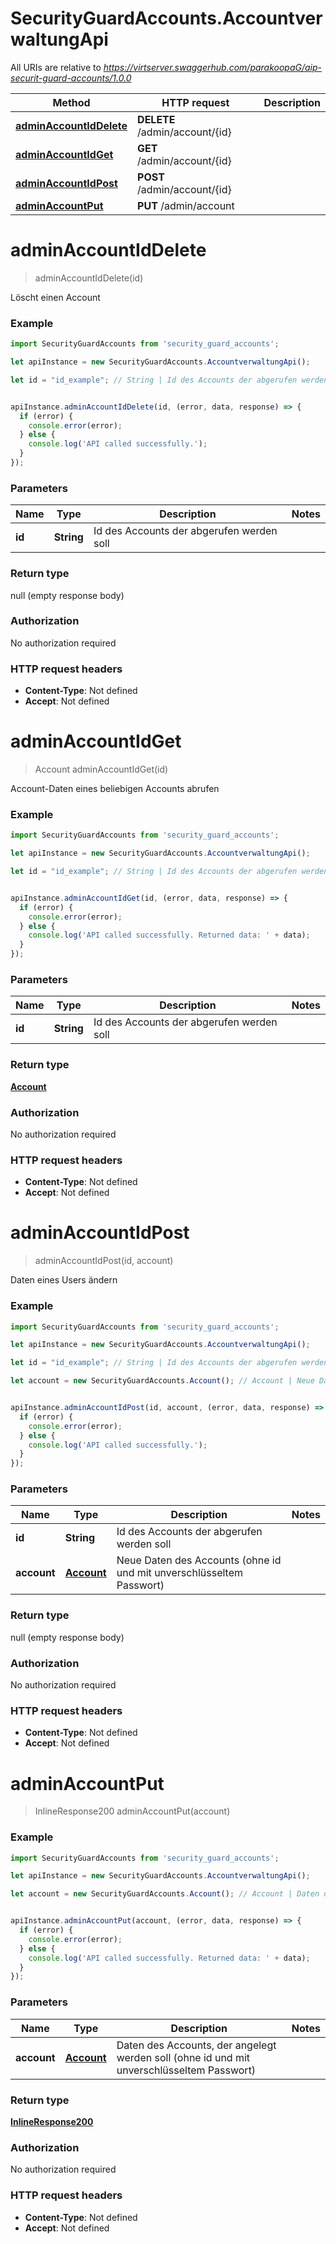 # SecurityGuardAccounts.AccountverwaltungApi

All URIs are relative to *https://virtserver.swaggerhub.com/parakoopaG/aip-securit-guard-accounts/1.0.0*

Method | HTTP request | Description
------------- | ------------- | -------------
[**adminAccountIdDelete**](AccountverwaltungApi.md#adminAccountIdDelete) | **DELETE** /admin/account/{id} | 
[**adminAccountIdGet**](AccountverwaltungApi.md#adminAccountIdGet) | **GET** /admin/account/{id} | 
[**adminAccountIdPost**](AccountverwaltungApi.md#adminAccountIdPost) | **POST** /admin/account/{id} | 
[**adminAccountPut**](AccountverwaltungApi.md#adminAccountPut) | **PUT** /admin/account | 


<a name="adminAccountIdDelete"></a>
# **adminAccountIdDelete**
> adminAccountIdDelete(id)



Löscht einen Account

### Example
```javascript
import SecurityGuardAccounts from 'security_guard_accounts';

let apiInstance = new SecurityGuardAccounts.AccountverwaltungApi();

let id = "id_example"; // String | Id des Accounts der abgerufen werden soll


apiInstance.adminAccountIdDelete(id, (error, data, response) => {
  if (error) {
    console.error(error);
  } else {
    console.log('API called successfully.');
  }
});
```

### Parameters

Name | Type | Description  | Notes
------------- | ------------- | ------------- | -------------
 **id** | **String**| Id des Accounts der abgerufen werden soll | 

### Return type

null (empty response body)

### Authorization

No authorization required

### HTTP request headers

 - **Content-Type**: Not defined
 - **Accept**: Not defined

<a name="adminAccountIdGet"></a>
# **adminAccountIdGet**
> Account adminAccountIdGet(id)



Account-Daten eines beliebigen Accounts abrufen

### Example
```javascript
import SecurityGuardAccounts from 'security_guard_accounts';

let apiInstance = new SecurityGuardAccounts.AccountverwaltungApi();

let id = "id_example"; // String | Id des Accounts der abgerufen werden soll


apiInstance.adminAccountIdGet(id, (error, data, response) => {
  if (error) {
    console.error(error);
  } else {
    console.log('API called successfully. Returned data: ' + data);
  }
});
```

### Parameters

Name | Type | Description  | Notes
------------- | ------------- | ------------- | -------------
 **id** | **String**| Id des Accounts der abgerufen werden soll | 

### Return type

[**Account**](Account.md)

### Authorization

No authorization required

### HTTP request headers

 - **Content-Type**: Not defined
 - **Accept**: Not defined

<a name="adminAccountIdPost"></a>
# **adminAccountIdPost**
> adminAccountIdPost(id, account)



Daten eines Users ändern

### Example
```javascript
import SecurityGuardAccounts from 'security_guard_accounts';

let apiInstance = new SecurityGuardAccounts.AccountverwaltungApi();

let id = "id_example"; // String | Id des Accounts der abgerufen werden soll

let account = new SecurityGuardAccounts.Account(); // Account | Neue Daten des Accounts (ohne id und mit unverschlüsseltem Passwort)


apiInstance.adminAccountIdPost(id, account, (error, data, response) => {
  if (error) {
    console.error(error);
  } else {
    console.log('API called successfully.');
  }
});
```

### Parameters

Name | Type | Description  | Notes
------------- | ------------- | ------------- | -------------
 **id** | **String**| Id des Accounts der abgerufen werden soll | 
 **account** | [**Account**](Account.md)| Neue Daten des Accounts (ohne id und mit unverschlüsseltem Passwort) | 

### Return type

null (empty response body)

### Authorization

No authorization required

### HTTP request headers

 - **Content-Type**: Not defined
 - **Accept**: Not defined

<a name="adminAccountPut"></a>
# **adminAccountPut**
> InlineResponse200 adminAccountPut(account)



### Example
```javascript
import SecurityGuardAccounts from 'security_guard_accounts';

let apiInstance = new SecurityGuardAccounts.AccountverwaltungApi();

let account = new SecurityGuardAccounts.Account(); // Account | Daten des Accounts, der angelegt werden soll (ohne id und mit unverschlüsseltem Passwort)


apiInstance.adminAccountPut(account, (error, data, response) => {
  if (error) {
    console.error(error);
  } else {
    console.log('API called successfully. Returned data: ' + data);
  }
});
```

### Parameters

Name | Type | Description  | Notes
------------- | ------------- | ------------- | -------------
 **account** | [**Account**](Account.md)| Daten des Accounts, der angelegt werden soll (ohne id und mit unverschlüsseltem Passwort) | 

### Return type

[**InlineResponse200**](InlineResponse200.md)

### Authorization

No authorization required

### HTTP request headers

 - **Content-Type**: Not defined
 - **Accept**: Not defined

